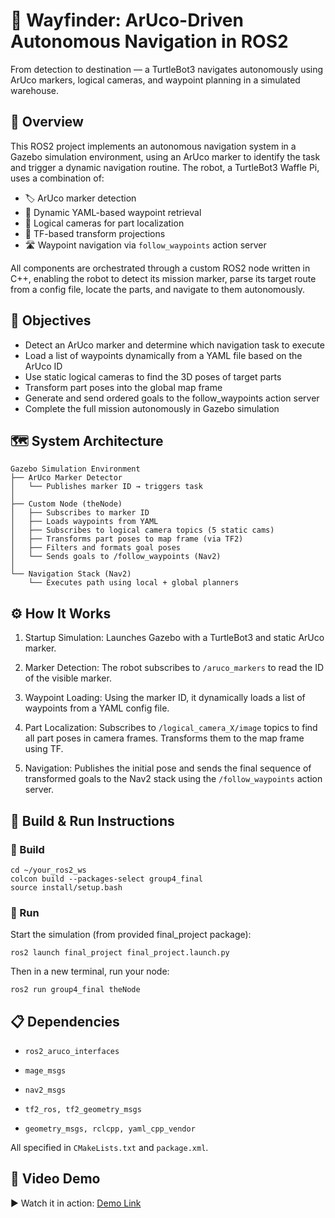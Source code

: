 # 🧭 Wayfinder: ArUco-Driven Autonomous Navigation in ROS2
From detection to destination — a TurtleBot3 navigates autonomously using ArUco markers, logical cameras, and waypoint planning in a simulated warehouse.

## 📌 Overview
This ROS2 project implements an autonomous navigation system in a Gazebo simulation environment, using an ArUco marker to identify the task and trigger a dynamic navigation routine. The robot, a TurtleBot3 Waffle Pi, uses a combination of:

* 🏷️ ArUco marker detection
* 🧾 Dynamic YAML-based waypoint retrieval
* 🎥 Logical cameras for part localization
* 📍 TF-based transform projections
* 🛣️ Waypoint navigation via ```follow_waypoints``` action server

All components are orchestrated through a custom ROS2 node written in C++, enabling the robot to detect its mission marker, parse its target route from a config file, locate the parts, and navigate to them autonomously.

## 🎯 Objectives
* Detect an ArUco marker and determine which navigation task to execute
* Load a list of waypoints dynamically from a YAML file based on the ArUco ID
* Use static logical cameras to find the 3D poses of target parts
* Transform part poses into the global map frame
* Generate and send ordered goals to the follow_waypoints action server
* Complete the full mission autonomously in Gazebo simulation

## 🗺️ System Architecture
```
Gazebo Simulation Environment
├── ArUco Marker Detector
│   └── Publishes marker ID → triggers task
│
├── Custom Node (theNode)
│   ├── Subscribes to marker ID
│   ├── Loads waypoints from YAML
│   ├── Subscribes to logical camera topics (5 static cams)
│   ├── Transforms part poses to map frame (via TF2)
│   ├── Filters and formats goal poses
│   └── Sends goals to /follow_waypoints (Nav2)
│
└── Navigation Stack (Nav2)
    └── Executes path using local + global planners
```
## ⚙️ How It Works
1. Startup Simulation:
Launches Gazebo with a TurtleBot3 and static ArUco marker.

2. Marker Detection:
The robot subscribes to ```/aruco_markers``` to read the ID of the visible marker.

3. Waypoint Loading:
Using the marker ID, it dynamically loads a list of waypoints from a YAML config file.

4. Part Localization:
Subscribes to ```/logical_camera_X/image``` topics to find all part poses in camera frames. Transforms them to the map frame using TF.

5. Navigation:
Publishes the initial pose and sends the final sequence of transformed goals to the Nav2 stack using the ```/follow_waypoints``` action server.


## 🔧 Build & Run Instructions
### 🔨 Build
```
cd ~/your_ros2_ws
colcon build --packages-select group4_final
source install/setup.bash
```
### 🚀 Run
Start the simulation (from provided final_project package):

```ros2 launch final_project final_project.launch.py```

Then in a new terminal, run your node:

```ros2 run group4_final theNode```

## 📋 Dependencies
* ```ros2_aruco_interfaces```

* ```mage_msgs```

- ```nav2_msgs```

* ```tf2_ros, tf2_geometry_msgs```

* ```geometry_msgs, rclcpp, yaml_cpp_vendor```

All specified in ```CMakeLists.txt``` and ```package.xml```.

## 🔗 Video Demo
▶️ Watch it in action: [Demo Link]([/guides/content/editing-an-existing-page#modifying-front-matter](https://drive.google.com/file/d/1v56Dp-IDldkRQj9HL9xwYE209jGdJ08N/view?usp=drive_link))


